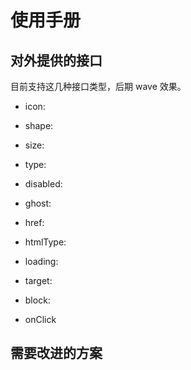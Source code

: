 # 使用手册

## 对外提供的接口
目前支持这几种接口类型，后期 wave 效果。
  + icon: 

  - shape: 

  + size: 

  - type: 

  + disabled: 

  - ghost: 

  + href: 

  - htmlType: 

  + loading: 

  - target: 

  + block: 

  - onClick

## 需要改进的方案
